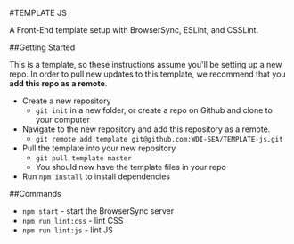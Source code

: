 #TEMPLATE JS

A Front-End template setup with BrowserSync, ESLint, and CSSLint.

##Getting Started

This is a template, so these instructions assume you'll be setting up a new repo. In order to pull new updates to this template, we recommend that you **add this repo as a remote**.

* Create a new repository
  * `git init` in a new folder, or create a repo on Github and clone to your computer
* Navigate to the new repository and add this repository as a remote.
  * `git remote add template git@github.com:WDI-SEA/TEMPLATE-js.git`
* Pull the template into your new repository
  * `git pull template master`
  * You should now have the template files in your repo
* Run `npm install` to install dependencies

##Commands
* `npm start` - start the BrowserSync server
* `npm run lint:css` - lint CSS
* `npm run lint:js` - lint JS
